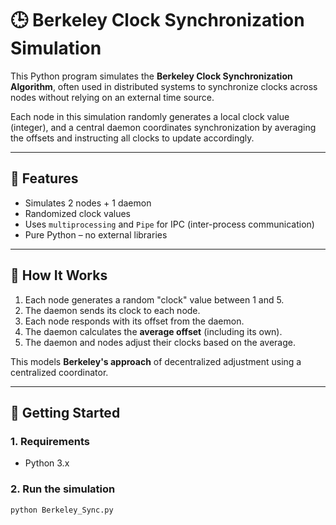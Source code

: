# 🕒 Berkeley Clock Synchronization Simulation

This Python program simulates the **Berkeley Clock Synchronization Algorithm**, often used in distributed systems to synchronize clocks across nodes without relying on an external time source.

Each node in this simulation randomly generates a local clock value (integer), and a central daemon coordinates synchronization by averaging the offsets and instructing all clocks to update accordingly.

---

## 📌 Features

- Simulates 2 nodes + 1 daemon
- Randomized clock values
- Uses `multiprocessing` and `Pipe` for IPC (inter-process communication)
- Pure Python – no external libraries

---

## 🧠 How It Works

1. Each node generates a random "clock" value between 1 and 5.
2. The daemon sends its clock to each node.
3. Each node responds with its offset from the daemon.
4. The daemon calculates the **average offset** (including its own).
5. The daemon and nodes adjust their clocks based on the average.

This models **Berkeley's approach** of decentralized adjustment using a centralized coordinator.

---

## 🚀 Getting Started

### 1. Requirements
- Python 3.x

### 2. Run the simulation
```bash
python Berkeley_Sync.py
